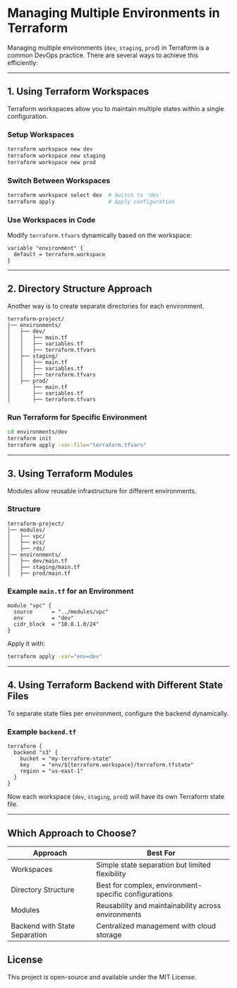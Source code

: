 # Managing Multiple Environments in Terraform

Managing multiple environments (`dev`, `staging`, `prod`) in Terraform is a common DevOps practice. There are several ways to achieve this efficiently:

---

## **1. Using Terraform Workspaces**
Terraform workspaces allow you to maintain multiple states within a single configuration.

### **Setup Workspaces**
```sh
terraform workspace new dev
terraform workspace new staging
terraform workspace new prod
```

### **Switch Between Workspaces**
```sh
terraform workspace select dev  # Switch to 'dev'
terraform apply                 # Apply configuration
```

### **Use Workspaces in Code**
Modify `terraform.tfvars` dynamically based on the workspace:
```hcl
variable "environment" {
  default = terraform.workspace
}
```

---

## **2. Directory Structure Approach**
Another way is to create separate directories for each environment.

```
terraform-project/
│── environments/
│   ├── dev/
│   │   ├── main.tf
│   │   ├── variables.tf
│   │   ├── terraform.tfvars
│   ├── staging/
│   │   ├── main.tf
│   │   ├── variables.tf
│   │   ├── terraform.tfvars
│   ├── prod/
│       ├── main.tf
│       ├── variables.tf
│       ├── terraform.tfvars
```

### **Run Terraform for Specific Environment**
```sh
cd environments/dev
terraform init
terraform apply -var-file="terraform.tfvars"
```

---

## **3. Using Terraform Modules**
Modules allow reusable infrastructure for different environments.

### **Structure**
```
terraform-project/
│── modules/
│   ├── vpc/
│   ├── ecs/
│   ├── rds/
│── environments/
│   ├── dev/main.tf
│   ├── staging/main.tf
│   ├── prod/main.tf
```

### **Example `main.tf` for an Environment**
```hcl
module "vpc" {
  source      = "../modules/vpc"
  env         = "dev"
  cidr_block  = "10.0.1.0/24"
}
```

Apply it with:
```sh
terraform apply -var="env=dev"
```

---

## **4. Using Terraform Backend with Different State Files**
To separate state files per environment, configure the backend dynamically.

### **Example `backend.tf`**
```hcl
terraform {
  backend "s3" {
    bucket = "my-terraform-state"
    key    = "env/${terraform.workspace}/terraform.tfstate"
    region = "us-east-1"
  }
}
```
Now each workspace (`dev`, `staging`, `prod`) will have its own Terraform state file.

---

## **Which Approach to Choose?**
| Approach                     | Best For |
|------------------------------|---------|
| Workspaces                   | Simple state separation but limited flexibility |
| Directory Structure           | Best for complex, environment-specific configurations |
| Modules                       | Reusability and maintainability across environments |
| Backend with State Separation | Centralized management with cloud storage |

## **License**
This project is open-source and available under the MIT License.


